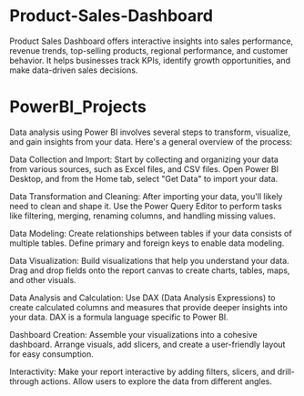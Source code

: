 # Product-Sales-Dashboard
Product Sales Dashboard offers interactive insights into sales performance, revenue trends, top-selling products, regional performance, and customer behavior. It helps businesses track KPIs, identify growth opportunities, and make data-driven sales decisions.
# PowerBI_Projects

Data analysis using Power BI involves several steps to transform, visualize, and gain insights from your data. Here's a general overview of the process:

Data Collection and Import:
Start by collecting and organizing your data from various sources, such as Excel files, and CSV files.
Open Power BI Desktop, and from the Home tab, select "Get Data" to import your data.

Data Transformation and Cleaning:
After importing your data, you'll likely need to clean and shape it. Use the Power Query Editor to perform tasks like filtering, merging, renaming columns, and handling missing values.

Data Modeling:
Create relationships between tables if your data consists of multiple tables. Define primary and foreign keys to enable data modeling.

Data Visualization:
Build visualizations that help you understand your data. Drag and drop fields onto the report canvas to create charts, tables, maps, and other visuals.

Data Analysis and Calculation:
Use DAX (Data Analysis Expressions) to create calculated columns and measures that provide deeper insights into your data. DAX is a formula language specific to Power BI.

Dashboard Creation:
Assemble your visualizations into a cohesive dashboard. Arrange visuals, add slicers, and create a user-friendly layout for easy consumption.

Interactivity:
Make your report interactive by adding filters, slicers, and drill-through actions. Allow users to explore the data from different angles.
